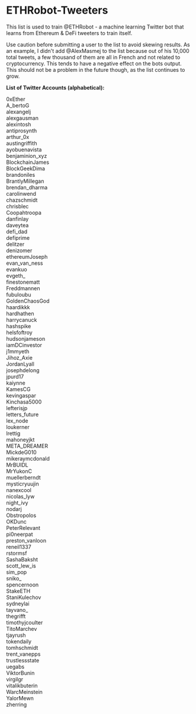 # ETHRobot-Tweeters
This list is used to train @ETHRobot - a machine learning Twitter bot that learns from Ethereum &amp; DeFi tweeters to train itself.

Use caution before submitting a user to the list to avoid skewing results. As an example, I didn't add @AlexMasmej to the list because out of his 10,000 total tweets, a few thousand of them are all in French and not related to cryptocurrency. This tends to have a negative effect on the bots output. This should not be a problem in the future though, as the list continues to grow.

<b>List of Twitter Accounts (alphabetical):</b>

0xEther </br>
A_bertoG </br>
alexangelj </br>
alexgausman </br>
alexintosh </br>
antiprosynth </br>
arthur_0x </br>
austingriffith </br>
ayobuenavista </br>
benjaminion_xyz </br>
BlockchainJames </br>
BlockGeekDima </br>
brandoniles </br>
BrantlyMillegan </br>
brendan_dharma </br>
carolinwend </br>
chazschmidt </br>
chrisblec </br>
Coopahtroopa </br>
danfinlay </br>
daveytea </br>
defi_dad </br>
defiprime </br>
delitzer </br>
denizomer </br>
ethereumJoseph </br>
evan_van_ness </br>
evankuo </br>
evgeth_ </br>
finestonematt </br>
Freddmannen </br>
fubuloubu </br>
GoldenChaosGod </br>
haardikkk </br>
hardhathen </br>
harrycanuck </br>
hashspike </br>
helsfoftroy </br>
hudsonjameson </br>
iamDCinvestor </br>
j1mmyeth </br>
Jihoz_Axie </br>
JordanLyall </br>
josephdelong </br>
jpurd17 </br>
kaiynne </br>
KamesCG </br>
kevingaspar </br>
Kinchasa5000 </br>
lefterisjp </br>
letters_future </br>
lex_node </br>
loukerner </br>
lrettig </br>
mahoneyjkt </br>
META_DREAMER </br>
MickdeG010 </br>
mikeraymcdonald </br>
MrBUIDL </br>
MrYukonC </br>
muellerberndt </br>
mysticryuujin </br>
nanexcool </br>
nicolas_lyw </br>
night_ivy </br>
nodarj </br>
Obstropolos </br>
OKDunc </br>
PeterRelevant </br>
pi0neerpat </br>
preston_vanloon </br>
reneil1337 </br>
rstormsf </br>
SashaBaksht </br>
scott_lew_is </br>
sim_pop </br>
sniko_ </br>
spencernoon </br>
StakeETH </br>
StaniKulechov </br>
sydneylai </br>
tayvano_ </br>
thegrifft </br>
timothyjcoulter </br>
TitoMarchev </br>
tjayrush </br>
tokendaily </br>
tomhschmidt </br>
trent_vanepps </br>
trustlessstate </br>
uegabs </br>
ViktorBunin </br>
virgilgr </br>
vitalikbuterin </br>
WarcMeinstein </br>
YalorMewn </br>
zherring
